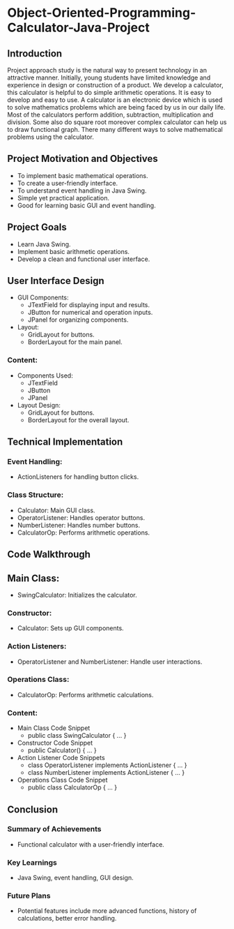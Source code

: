 # Object-Oriented-Programming-Calculator-Java-Project

## Introduction
Project approach study is the natural way to present technology in an attractive manner. Initially, young students have limited knowledge and experience in design or construction of a product. We develop a calculator, this calculator is helpful to do simple arithmetic operations. It is easy to develop and easy to use. A calculator is an electronic device which is used to solve mathematics problems which are being faced by us in our daily life. Most of the calculators perform addition, subtraction, multiplication and division. Some also do square root moreover complex calculator can help us to draw functional graph. There many different ways to solve mathematical problems using the calculator.

## Project Motivation and Objectives
* To implement basic mathematical operations. 
* To create a user-friendly interface. 
* To understand event handling in Java Swing.
* Simple yet practical application. 
* Good for learning basic GUI and event handling.

## Project Goals
* Learn Java Swing. 
* Implement basic arithmetic operations. 
* Develop a clean and functional user interface.

## User Interface Design
* GUI Components:
    - JTextField for displaying input and results.
    - JButton for numerical and operation inputs.
    - JPanel for organizing components.
* Layout:
    - GridLayout for buttons.
    - BorderLayout for the main panel.
### Content:
* Components Used:
    - JTextField
    - JButton
    - JPanel
* Layout Design:
    - GridLayout for buttons.
    - BorderLayout for the overall layout.

## Technical Implementation

### Event Handling:
- ActionListeners for handling button clicks.
### Class Structure:
- Calculator: Main GUI class.
- OperatorListener: Handles operator buttons.
- NumberListener: Handles number buttons.
- CalculatorOp: Performs arithmetic operations.

## Code Walkthrough

## Main Class:
* SwingCalculator: Initializes the calculator.
### Constructor:
* Calculator: Sets up GUI components.
### Action Listeners:
* OperatorListener and NumberListener: Handle user interactions.
### Operations Class:
* CalculatorOp: Performs arithmetic calculations.
### Content:
* Main Class Code Snippet
    - public class SwingCalculator { ... }
* Constructor Code Snippet
    - public Calculator() { ... }
* Action Listener Code Snippets
    - class OperatorListener implements ActionListener { ... }
    - class NumberListener implements ActionListener { ... }
* Operations Class Code Snippet
    - public class CalculatorOp { ... }

## Conclusion

### Summary of Achievements
* Functional calculator with a user-friendly interface.
### Key Learnings
* Java Swing, event handling, GUI design.
### Future Plans
* Potential features include more advanced functions, history of calculations, better error handling.












